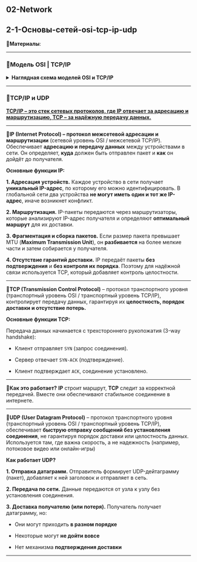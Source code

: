 ## 02-Network

## 2-1-Основы-сетей-osi-tcp-ip-udp

📗**Материалы**:

---

### 🔹Модель OSI | TCP/IP

<details>
  <summary><b>Наглядная схема моделей OSI и TCP/IP</b></summary>

  ---

  <img src="img/osi-tcp-ip.png" alt="Модель OSI | TCP/IP" width="700">
</details>

---

### 🔹TCP/IP и UDP

<b><u>TCP/IP – это стек сетевых протоколов, где IP отвечает за адресацию и маршрутизацию, TCP – за надёжную передачу данных.</b></u>

---

**📜IP (Internet Protocol) – протокол межсетевой адресации и маршрутизации** (сетевой уровень OSI / межсетевой TCP/IP). Обеспечивает **адресацию и передачу данных** между устройствами в сети. Он определяет, **куда** должен быть отправлен пакет и **как** он дойдёт до получателя.

**Основные функции IP:**

**1. Адресация устройств.** Каждое устройство в сети получает **уникальный IP-адрес**, по которому его можно идентифицировать. В глобальной сети два устройства **не могут иметь один и тот же IP-адрес**, иначе возникнет конфликт.

**2. Маршрутизация.** IP-пакеты передаются через маршрутизаторы, которые анализируют IP-адрес получателя и определяют **оптимальный маршрут** для их доставки.

**3. Фрагментация и сборка пакетов.** Если размер пакета превышает MTU (**Maximum Transmission Unit**), он **разбивается** на более мелкие части и затем собирается у получателя.

**4. Отсутствие гарантий доставки.** IP передаёт пакеты **без подтверждения** и **без контроля их порядка**. Поэтому для надёжной связи используется TCP, который добавляет контроль целостности.

---

**📜TCP (Transmission Control Protocol)** – протокол транспортного уровня (транспортный уровень OSI / транспортный уровень TCP/IP), контролирует передачу данных, гарантируя их **целостность, порядок доставки и отсутствие потерь.**

**Основные функции TCP:**

Передача данных начинается с трехстороннего рукопожатия (3-way handshake):

- Клиент отправляет `SYN` (запрос соединения).

- Сервер отвечает `SYN-ACK` (подтверждение).

- Клиент подтверждает `ACK`, соединение установлено.

---

📌**Как это работает?** **IP** строит маршрут, **TCP** следит за корректной передачей. Вместе они обеспечивают стабильное соединение в интернете.

---

**📜UDP (User Datagram Protocol)** – протокол транспортного уровня (транспортный уровень OSI / транспортный уровень TCP/IP), обеспечивает **быструю отправку сообщений без установления соединения**, не гарантируя порядок доставки или целостность данных. Используется там, где важна скорость, а не надежность (например, потоковое видео или онлайн-игры)

**Как работает UDP?**

**1. Отправка датаграмм.** Отправитель формирует UDP-дейтаграмму (пакет), добавляет к ней заголовок и отправляет в сеть.

**2. Передача по сети.** Данные передаются от узла к узлу без установления соединения.

**3. Доставка получателю (или потеря).** Получатель получает датаграмму, но:

- Они могут приходить **в разном порядке**

- Некоторые могут **не дойти вовсе**

- Нет механизма **подтверждения доставки**

---

